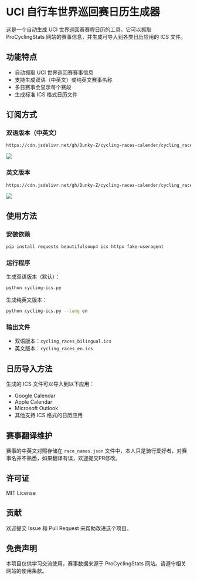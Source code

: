 # UCI 自行车世界巡回赛日历生成器

这是一个自动生成 UCI 世界巡回赛赛程日历的工具。它可以抓取 ProCyclingStats 网站的赛事信息，并生成可导入到各类日历应用的 ICS 文件。

## 功能特点

- 自动抓取 UCI 世界巡回赛赛事信息
- 支持生成双语（中英文）或纯英文赛事名称
- 多日赛事会显示每个赛段
- 生成标准 ICS 格式日历文件

## 订阅方式

### 双语版本（中英文）

```txt
https://cdn.jsdelivr.net/gh/Dunky-Z/cycling-races-calender/cycling_races_bilingual.ics
```
![](https://picbed-1311007548.cos.ap-shanghai.myqcloud.com/markdown_picbed/img//2025/03/18/4a562d1f43c5a26a085adbe2b62b9cca.png)

### 英文版本

```txt
https://cdn.jsdelivr.net/gh/Dunky-Z/cycling-races-calender/cycling_races.ics
```

![](https://picbed-1311007548.cos.ap-shanghai.myqcloud.com/markdown_picbed/img//2025/03/18/2117ecc36be5c31f681f68487d05f35a.png)


## 使用方法

### 安装依赖

```bash
pip install requests beautifulsoup4 ics httpx fake-useragent
```

### 运行程序

生成双语版本（默认）：
```bash
python cycling-ics.py
```

生成纯英文版本：
```bash
python cycling-ics.py --lang en
```

### 输出文件

- 双语版本：`cycling_races_bilingual.ics`
- 英文版本：`cycling_races_en.ics`

## 日历导入方法

生成的 ICS 文件可以导入到以下应用：

- Google Calendar
- Apple Calendar
- Microsoft Outlook
- 其他支持 ICS 格式的日历应用

## 赛事翻译维护

赛事的中英文对照存储在 `race_names.json` 文件中，本人只是骑行爱好者，对赛事名并不熟悉，如果翻译有误，欢迎提交PR修改。

## 许可证

MIT License

## 贡献

欢迎提交 Issue 和 Pull Request 来帮助改进这个项目。

## 免责声明

本项目仅供学习交流使用，赛事数据来源于 ProCyclingStats 网站。请遵守相关网站的使用条款。
